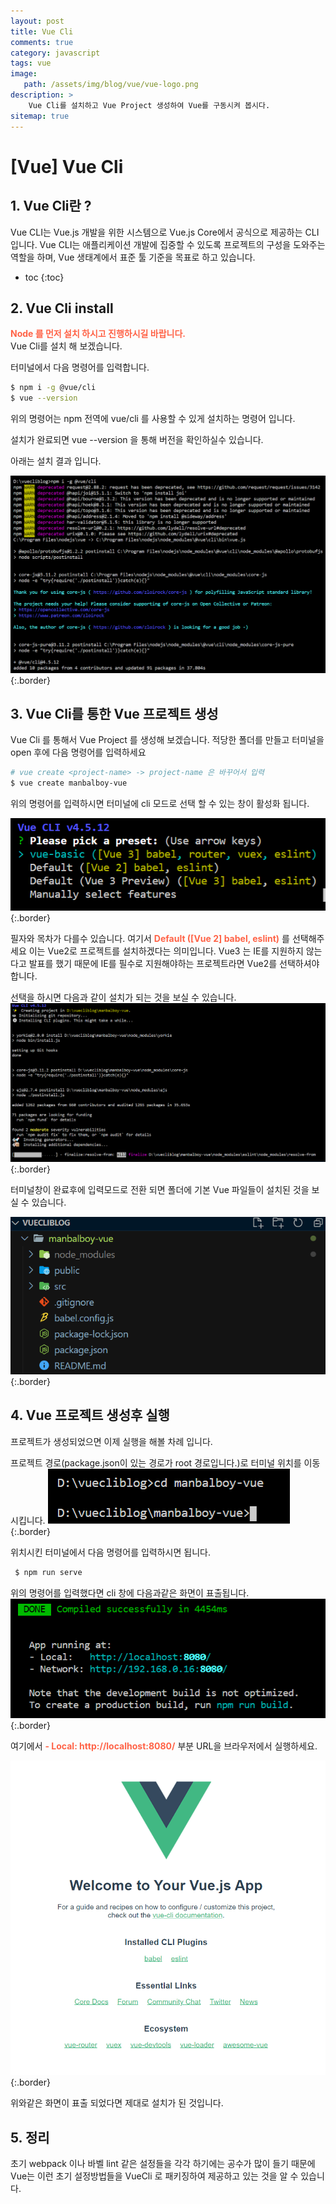 ```yaml
---
layout: post
title: Vue Cli
comments: true
category: javascript
tags: vue
image: 
   path: /assets/img/blog/vue/vue-logo.png 
description: >
    Vue Cli를 설치하고 Vue Project 생성하여 Vue를 구동시켜 봅시다. 
sitemap: true
---
```


# [Vue] Vue Cli




## 1. Vue Cli란 ?
Vue CLI는 Vue.js 개발을 위한 시스템으로 Vue.js Core에서 공식으로 제공하는 CLI입니다. Vue CLI는 애플리케이션 개발에 집중할 수 있도록 프로젝트의 구성을 도와주는 역할을 하며, Vue 생태계에서 표준 툴 기준을 목표로 하고 있습니다. 
<!--more-->

* toc
{:toc}


## 2. Vue Cli install 
<b style="color:tomato">Node 를 먼저 설치 하시고 진행하시길 바랍니다.</b><br>
Vue Cli를 설치 해 보겠습니다. 

터미널에서 다음 명령어를 입력합니다. 

```bash
$ npm i -g @vue/cli
$ vue --version
```
위의 명령어는 npm 전역에 vue/cli 를 사용할 수 있게 설치하는 명령어 입니다. 

설치가 완료되면 vue --version 을 통해 버전을 확인하실수 있습니다.

아래는 설치 결과 입니다. 

![vue](/assets/img/blog/vue/2021/05/01.PNG  "vue"){:.border}

## 3. Vue Cli를 통한 Vue 프로젝트 생성
Vue Cli 를 통해서 Vue Project 를 생성해 보겠습니다. 적당한 폴더를 만들고 터미널을 open 후에 다음 명령어를 입력하세요 

```bash 
# vue create <project-name> -> project-name 은 바꾸어서 입력 
$ vue create manbalboy-vue
```

위의 명령어를 입력하시면 터미널에 cli 모드로 선택 할 수 있는 창이 활성화 됩니다. 

![vue](/assets/img/blog/vue/2021/05/02.PNG  "vue"){:.border}

필자와 목차가 다를수 있습니다. 여기서 <b style="color:tomato"> Default ([Vue 2] babel, eslint)</b> 를 선택해주세요 이는 Vue2로 프로젝트를 설치하겠다는 의미입니다. Vue3 는 IE를 지원하지 않는다고 발표를 했기 때문에 IE를 필수로 지원해야하는 프로젝트라면 Vue2를 선택하셔야 합니다. 

선택을 하시면 다음과 같이 설치가 되는 것을 보실 수 있습니다.
![vue](/assets/img/blog/vue/2021/05/03.PNG  "vue"){:.border}

터미널창이 완료후에 입력모드로 전환 되면 폴더에 기본 Vue 파일들이 설치된 것을 보실 수 있습니다. 

![vue](/assets/img/blog/vue/2021/05/04.PNG  "vue"){:.border}

## 4. Vue 프로젝트 생성후 실행
프로젝트가 생성되었으면 이제 실행을 해볼 차례 입니다. 

프로젝트 경로(package.json이 있는 경로가 root 경로입니다.)로 터미널 위치를 이동시킵니다. 
![vue](/assets/img/blog/vue/2021/05/05.PNG  "vue"){:.border}

위치시킨 터미널에서 다음 명령어를 입력하시면 됩니다. 

```bash
 $ npm run serve
```

위의 명령어를 입력했다면 cli 창에 다음과같은 화면이 표출됩니다.
![vue](/assets/img/blog/vue/2021/05/06.PNG  "vue"){:.border}

여기에서  <b style="color:tomato">- Local: http:\/\/localhost:8080\/</b> 부분 URL을 브라우저에서 실행하세요.

![vue](/assets/img/blog/vue/2021/05/07.PNG  "vue"){:.border}

위와같은 화면이 표출 되었다면 제대로 설치가 된 것입니다. 

## 5. 정리 
초기 webpack 이나 바벨 lint 같은 설정들을 각각 하기에는 공수가 많이 들기 때문에 Vue는 이런 초기 설정방법들을 VueCli 로 패키징하여 제공하고 있는 것을 알 수 있습니다. 


